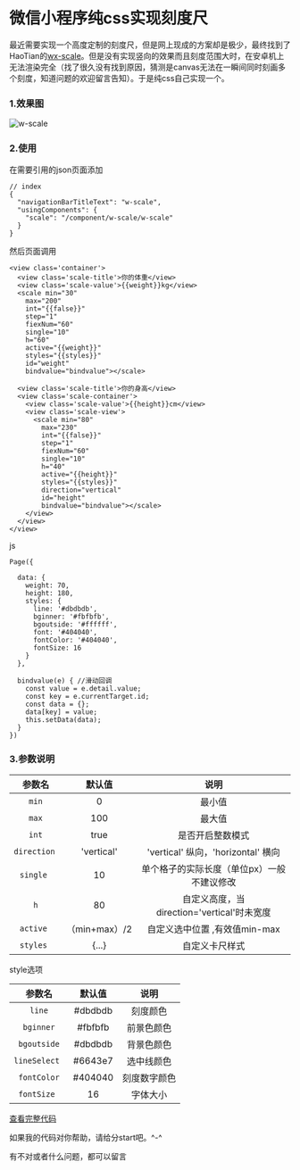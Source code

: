 # 微信小程序纯css实现刻度尺

最近需要实现一个高度定制的刻度尺，但是网上现成的方案却是极少，最终找到了HaoTian的[wx-scale](https://github.com/mehaotian/wx-scale)。但是没有实现竖向的效果而且刻度范围大时，在安卓机上无法渲染完全（找了很久没有找到原因，猜测是canvas无法在一瞬间同时刻画多个刻度，知道问题的欢迎留言告知）。于是纯css自己实现一个。

### 1.效果图
![w-scale](https://img2018.cnblogs.com/blog/1102129/201904/1102129-20190408163916312-632601654.png)

### 2.使用
在需要引用的json页面添加
```
// index
{
  "navigationBarTitleText": "w-scale",
  "usingComponents": {
    "scale": "/component/w-scale/w-scale"
  }
}
```
然后页面调用
```
<view class='container'>
  <view class='scale-title'>你的体重</view>
  <view class='scale-value'>{{weight}}kg</view> 
  <scale min="30" 
    max="200" 
    int="{{false}}" 
    step="1" 
    fiexNum="60" 
    single="10" 
    h="60" 
    active="{{weight}}" 
    styles="{{styles}}" 
    id="weight"
    bindvalue="bindvalue"></scale>
  
  <view class='scale-title'>你的身高</view>
  <view class='scale-container'>
    <view class='scale-value'>{{height}}cm</view> 
    <view class='scale-view'>
      <scale min="80" 
        max="230" 
        int="{{false}}" 
        step="1" 
        fiexNum="60" 
        single="10" 
        h="40" 
        active="{{height}}" 
        styles="{{styles}}" 
        direction="vertical"
        id="height"
        bindvalue="bindvalue"></scale>
    </view>
  </view>
</view>
```
js
```
Page({

  data: {
    weight: 70,
    height: 180,
    styles: {
      line: '#dbdbdb',
      bginner: '#fbfbfb',
      bgoutside: '#ffffff',
      font: '#404040',
      fontColor: '#404040',
      fontSize: 16
    }
  },

  bindvalue(e) { //滑动回调
    const value = e.detail.value;
    const key = e.currentTarget.id;
    const data = {};
    data[key] = value;
    this.setData(data);
  }
})
```
### 3.参数说明

|参数名|默认值|说明|
|:-:|:-----:| :----: |
|`min`| 0|最小值|
|`max`| 100|最大值|
| `int`| true| 是否开启整数模式|
|`direction `|'vertical'|'vertical' 纵向，'horizontal' 横向|
|`single `|10|单个格子的实际长度（单位px）一般不建议修改|
|`h`| 80|自定义高度，当direction='vertical'时未宽度|
|`active `|（min+max）/2|自定义选中位置 ,有效值min-max|
|`styles `|{...}|自定义卡尺样式|

style选项

|参数名|默认值|说明|
|:-:|:-----:| :----: |
|`line`|#dbdbdb|刻度颜色|
|`bginner`|#fbfbfb|前景色颜色|
| `bgoutside`|#dbdbdb| 背景色颜色|
|`lineSelect `|#6643e7|选中线颜色|
|`fontColor`| #404040|刻度数字颜色|
|`fontSize `|16|字体大小|

[查看完整代码](git@github.com:mydickk/w-scale.git)

如果我的代码对你帮助，请给分start吧。^-^

有不对或者什么问题，都可以留言

